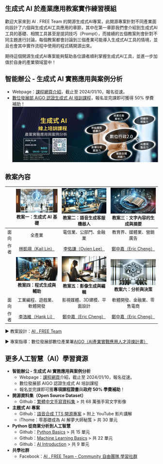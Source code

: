 ## 生成式 AI 於產業應用教案實作練習模組
歡迎大家來到 AI . FREE Team 的開源生成式AI專案，此開源專案針對不同產業面向設計了六個與生成式AI工具應用的章節，其中在第一章節我們會介紹到生成式AI工具的基礎、相關工具甚至是提詞技巧（Prompt），而接續的五個教案則會針對不同主題進行討論，每個教案都會討論到三個產業可能導入生成式AI工具的情境，並且也會其中實作流程中使用的程式碼開源出來。

期待這個開源生成式AI專案能夠幫助各位讀者順利掌握生成式AI工具，並進一步加值於自身的產業領域當中！

## **智能辦公 - 生成式 AI 實務應用與案例分析**
* Webpage：[課程網頁介紹](https://ai-free-team.github.io/generative_ai_course/)，截止至 2024/01/10，報名從速。
* [數位發展部 AIGO 認證生成式 AI 培訓課程](https://aigo.org.tw/zh-tw/course/details/751)，報名並完課即可獲得 50% 學費補助！
![](https://github.com/AI-FREE-Team/Generative-AI-Industrial-Case-Study/blob/main/pics/pic7.png)

## 教案內容
| | [![pic1](https://github.com/AI-FREE-Team/Generative-AI-Industrial-Case-Study/blob/main/pics/pic1.png)](https://github.com/AI-FREE-Team/Generative-AI-Industrial-Case-Study/tree/main/%E6%95%99%E6%A1%881%EF%BC%9A%E7%94%9F%E6%88%90%E5%BC%8F%20AI%20%E5%9F%BA%E7%A4%8E) 教案一：生成式 AI 基礎| [![pic2](https://github.com/AI-FREE-Team/Generative-AI-Industrial-Case-Study/blob/main/pics/pic2.png)](https://github.com/AI-FREE-Team/Generative-AI-Industrial-Case-Study/tree/main/%E6%95%99%E6%A1%882%EF%BC%9A%E8%AA%9E%E9%9F%B3%E7%94%9F%E6%88%90%E5%AE%A2%E6%9C%8D%E6%A9%9F%E5%99%A8%E4%BA%BA) 教案二：語音生成客服機器人 | [![pic3](https://github.com/AI-FREE-Team/Generative-AI-Industrial-Case-Study/blob/main/pics/pic3.png)](https://github.com/AI-FREE-Team/Generative-AI-Industrial-Case-Study/tree/main/%E6%95%99%E6%A1%883%EF%BC%9A%E6%96%87%E5%AD%97%E5%85%A7%E5%AE%B9%E7%9A%84%E7%94%9F%E6%88%90%E8%88%87%E6%91%98%E8%A6%81) 教案三：文字內容的生成與摘要 |
| :---: | :---: | :---: | :---: |
| 面向 | 全產業 | 電信業、公部門、金融業 | 教育界、媒體業、營銷廣告 | 
| 作者 | [林凱翊（KaiI Lin）](https://www.linkedin.com/in/%E5%87%B1%E7%BF%8A-%E6%9E%97-3b503028b/) | [李佑謙（Ovien Lee）](https://www.linkedin.com/in/ovien-lee-b42a45231/) | [鄭中嘉（Eric Cheng）](https://www.linkedin.com/in/eric-cheng-ai-free-team/)  | 
| | [![pic4](https://github.com/AI-FREE-Team/Generative-AI-Industrial-Case-Study/blob/main/pics/pic4.png)](https://github.com/AI-FREE-Team/Generative-AI-Industrial-Case-Study/tree/main/%E6%95%99%E6%A1%884%EF%BC%9A%E7%A8%8B%E5%BC%8F%E7%94%9F%E6%88%90%E8%88%87%E8%BC%94%E5%8A%A9) **教案四：程式生成與輔助** | [![pic5](https://github.com/AI-FREE-Team/Generative-AI-Industrial-Case-Study/blob/main/pics/pic5.png)](https://github.com/AI-FREE-Team/Generative-AI-Industrial-Case-Study/tree/main/%E6%95%99%E6%A1%885%EF%BC%9A%E5%BD%B1%E5%83%8F%E7%94%9F%E6%88%90%E8%88%87%E7%B7%A8%E8%BC%AF) **教案五：影像生成與編輯** | [![pic6](https://github.com/AI-FREE-Team/Generative-AI-Industrial-Case-Study/blob/main/pics/pic6.png)](https://github.com/AI-FREE-Team/Generative-AI-Industrial-Case-Study/tree/main/%E6%95%99%E6%A1%886%EF%BC%9A%E5%88%86%E6%9E%90%E8%88%87%E6%B1%BA%E7%AD%96) **教案六：分析與決策** |
| 面向 | 工業編程、遊戲業、軟體開發 | 影視媒體、3D建模、平面設計 | 軟體開發、金融業、零售電商 |
| 作者 | [李浩維（Hank Li）](https://www.linkedin.com/in/%E6%B5%A9%E7%B6%AD-%E6%9D%8E-996248236/) | [鄭中嘉（Eric Cheng）](https://www.linkedin.com/in/eric-cheng-ai-free-team/) |  [鄭中嘉（Eric Cheng）](https://www.linkedin.com/in/eric-cheng-ai-free-team/) |

▶ 教案設計：[AI . FREE Team](https://www.facebook.com/aifreeteam/)

▶ 專案指導：數位發展部數位產業署[AIGO（AI產業實戰應用人才淬煉計畫）](https://aigo.org.tw/zh-tw)

## 更多人工智慧（AI）學習資源
* **智能辦公 - 生成式 AI 實務應用與案例分析**
    * Webpage：[課程網頁](https://ai-free-team.github.io/generative_ai_course/)介紹，截止至 2024/01/10，報名從速。
    * 數位發展部 AIGO 認證生成式 AI 培訓課程
    * 報名並完課即可獲**專項課程證書**與**政府 50% 學費補助**！
* **開源資料集（Open Source Dataset）**
    * Github：[繁體中文手寫資料集](https://github.com/AI-FREE-Team/Traditional-Chinese-Handwriting-Dataset) > 共 68 萬張手寫文字影像
* **主題式 AI 專案**
    * Github：[語音合成 TTS 開源專案](https://github.com/AI-FREE-Team/TTS-AIGO) > 附上 YouTube 影片講解
    * iThome：零基礎成為 AI 解夢大師秘笈 > 共 30 單元
* **Python 從商業分析到人工智慧**
    * Github：[Python Basics](https://github.com/AI-FREE-Team/Python-Basics) > 共 15 單元
    * Github：[Machine Learning Basics](https://github.com/AI-FREE-Team/Machine-Learning-Basic) > 共 22 單元
    * Github：[AI Introduction](https://github.com/AI-FREE-Team/AI-Introduction) > 共 9 單元
* **共學社群**
    * Facebook：[AI . FREE Team - Community 自由團隊 學習社群](https://www.facebook.com/groups/AI.Free.Community)